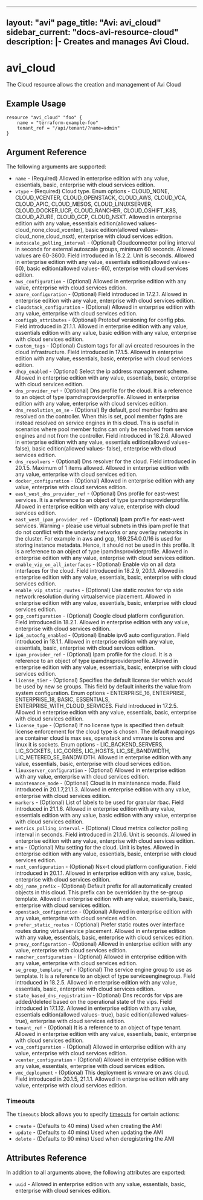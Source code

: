 <!--
    Copyright 2021 VMware, Inc.
    SPDX-License-Identifier: Mozilla Public License 2.0
-->
---
layout: "avi"
page_title: "Avi: avi_cloud"
sidebar_current: "docs-avi-resource-cloud"
description: |-
  Creates and manages Avi Cloud.
---

# avi_cloud

The Cloud resource allows the creation and management of Avi Cloud

## Example Usage

```hcl
resource "avi_cloud" "foo" {
    name = "terraform-example-foo"
    tenant_ref = "/api/tenant/?name=admin"
}
```

## Argument Reference

The following arguments are supported:

* `name` - (Required) Allowed in enterprise edition with any value, essentials, basic, enterprise with cloud services edition.
* `vtype` - (Required) Cloud type. Enum options - CLOUD_NONE, CLOUD_VCENTER, CLOUD_OPENSTACK, CLOUD_AWS, CLOUD_VCA, CLOUD_APIC, CLOUD_MESOS, CLOUD_LINUXSERVER, CLOUD_DOCKER_UCP, CLOUD_RANCHER, CLOUD_OSHIFT_K8S, CLOUD_AZURE, CLOUD_GCP, CLOUD_NSXT. Allowed in enterprise edition with any value, essentials edition(allowed values- cloud_none,cloud_vcenter), basic edition(allowed values- cloud_none,cloud_nsxt), enterprise with cloud services edition.
* `autoscale_polling_interval` - (Optional) Cloudconnector polling interval in seconds for external autoscale groups, minimum 60 seconds. Allowed values are 60-3600. Field introduced in 18.2.2. Unit is seconds. Allowed in enterprise edition with any value, essentials edition(allowed values- 60), basic edition(allowed values- 60), enterprise with cloud services edition.
* `aws_configuration` - (Optional) Allowed in enterprise edition with any value, enterprise with cloud services edition.
* `azure_configuration` - (Optional) Field introduced in 17.2.1. Allowed in enterprise edition with any value, enterprise with cloud services edition.
* `cloudstack_configuration` - (Optional) Allowed in enterprise edition with any value, enterprise with cloud services edition.
* `configpb_attributes` - (Optional) Protobuf versioning for config pbs. Field introduced in 21.1.1. Allowed in enterprise edition with any value, essentials edition with any value, basic edition with any value, enterprise with cloud services edition.
* `custom_tags` - (Optional) Custom tags for all avi created resources in the cloud infrastructure. Field introduced in 17.1.5. Allowed in enterprise edition with any value, essentials, basic, enterprise with cloud services edition.
* `dhcp_enabled` - (Optional) Select the ip address management scheme. Allowed in enterprise edition with any value, essentials, basic, enterprise with cloud services edition.
* `dns_provider_ref` - (Optional) Dns profile for the cloud. It is a reference to an object of type ipamdnsproviderprofile. Allowed in enterprise edition with any value, enterprise with cloud services edition.
* `dns_resolution_on_se` - (Optional) By default, pool member fqdns are resolved on the controller. When this is set, pool member fqdns are instead resolved on service engines in this cloud. This is useful in scenarios where pool member fqdns can only be resolved from service engines and not from the controller. Field introduced in 18.2.6. Allowed in enterprise edition with any value, essentials edition(allowed values- false), basic edition(allowed values- false), enterprise with cloud services edition.
* `dns_resolvers` - (Optional) Dns resolver for the cloud. Field introduced in 20.1.5. Maximum of 1 items allowed. Allowed in enterprise edition with any value, enterprise with cloud services edition.
* `docker_configuration` - (Optional) Allowed in enterprise edition with any value, enterprise with cloud services edition.
* `east_west_dns_provider_ref` - (Optional) Dns profile for east-west services. It is a reference to an object of type ipamdnsproviderprofile. Allowed in enterprise edition with any value, enterprise with cloud services edition.
* `east_west_ipam_provider_ref` - (Optional) Ipam profile for east-west services. Warning - please use virtual subnets in this ipam profile that do not conflict with the underlay networks or any overlay networks in the cluster. For example in aws and gcp, 169.254.0.0/16 is used for storing instance metadata. Hence, it should not be used in this profile. It is a reference to an object of type ipamdnsproviderprofile. Allowed in enterprise edition with any value, enterprise with cloud services edition.
* `enable_vip_on_all_interfaces` - (Optional) Enable vip on all data interfaces for the cloud. Field introduced in 18.2.9, 20.1.1. Allowed in enterprise edition with any value, essentials, basic, enterprise with cloud services edition.
* `enable_vip_static_routes` - (Optional) Use static routes for vip side network resolution during virtualservice placement. Allowed in enterprise edition with any value, essentials, basic, enterprise with cloud services edition.
* `gcp_configuration` - (Optional) Google cloud platform configuration. Field introduced in 18.2.1. Allowed in enterprise edition with any value, enterprise with cloud services edition.
* `ip6_autocfg_enabled` - (Optional) Enable ipv6 auto configuration. Field introduced in 18.1.1. Allowed in enterprise edition with any value, essentials, basic, enterprise with cloud services edition.
* `ipam_provider_ref` - (Optional) Ipam profile for the cloud. It is a reference to an object of type ipamdnsproviderprofile. Allowed in enterprise edition with any value, essentials, basic, enterprise with cloud services edition.
* `license_tier` - (Optional) Specifies the default license tier which would be used by new se groups. This field by default inherits the value from system configuration. Enum options - ENTERPRISE_16, ENTERPRISE, ENTERPRISE_18, BASIC, ESSENTIALS, ENTERPRISE_WITH_CLOUD_SERVICES. Field introduced in 17.2.5. Allowed in enterprise edition with any value, essentials, basic, enterprise with cloud services edition.
* `license_type` - (Optional) If no license type is specified then default license enforcement for the cloud type is chosen. The default mappings are container cloud is max ses, openstack and vmware is cores and linux it is sockets. Enum options - LIC_BACKEND_SERVERS, LIC_SOCKETS, LIC_CORES, LIC_HOSTS, LIC_SE_BANDWIDTH, LIC_METERED_SE_BANDWIDTH. Allowed in enterprise edition with any value, essentials, basic, enterprise with cloud services edition.
* `linuxserver_configuration` - (Optional) Allowed in enterprise edition with any value, enterprise with cloud services edition.
* `maintenance_mode` - (Optional) Cloud is in maintenance mode. Field introduced in 20.1.7,21.1.3. Allowed in enterprise edition with any value, enterprise with cloud services edition.
* `markers` - (Optional) List of labels to be used for granular rbac. Field introduced in 21.1.6. Allowed in enterprise edition with any value, essentials edition with any value, basic edition with any value, enterprise with cloud services edition.
* `metrics_polling_interval` - (Optional) Cloud metrics collector polling interval in seconds. Field introduced in 21.1.6. Unit is seconds. Allowed in enterprise edition with any value, enterprise with cloud services edition.
* `mtu` - (Optional) Mtu setting for the cloud. Unit is bytes. Allowed in enterprise edition with any value, essentials, basic, enterprise with cloud services edition.
* `nsxt_configuration` - (Optional) Nsx-t cloud platform configuration. Field introduced in 20.1.1. Allowed in enterprise edition with any value, basic, enterprise with cloud services edition.
* `obj_name_prefix` - (Optional) Default prefix for all automatically created objects in this cloud. This prefix can be overridden by the se-group template. Allowed in enterprise edition with any value, essentials, basic, enterprise with cloud services edition.
* `openstack_configuration` - (Optional) Allowed in enterprise edition with any value, enterprise with cloud services edition.
* `prefer_static_routes` - (Optional) Prefer static routes over interface routes during virtualservice placement. Allowed in enterprise edition with any value, essentials, basic, enterprise with cloud services edition.
* `proxy_configuration` - (Optional) Allowed in enterprise edition with any value, enterprise with cloud services edition.
* `rancher_configuration` - (Optional) Allowed in enterprise edition with any value, enterprise with cloud services edition.
* `se_group_template_ref` - (Optional) The service engine group to use as template. It is a reference to an object of type serviceenginegroup. Field introduced in 18.2.5. Allowed in enterprise edition with any value, essentials, basic, enterprise with cloud services edition.
* `state_based_dns_registration` - (Optional) Dns records for vips are added/deleted based on the operational state of the vips. Field introduced in 17.1.12. Allowed in enterprise edition with any value, essentials edition(allowed values- true), basic edition(allowed values- true), enterprise with cloud services edition.
* `tenant_ref` - (Optional) It is a reference to an object of type tenant. Allowed in enterprise edition with any value, essentials, basic, enterprise with cloud services edition.
* `vca_configuration` - (Optional) Allowed in enterprise edition with any value, enterprise with cloud services edition.
* `vcenter_configuration` - (Optional) Allowed in enterprise edition with any value, essentials, enterprise with cloud services edition.
* `vmc_deployment` - (Optional) This deployment is vmware on aws cloud. Field introduced in 20.1.5, 21.1.1. Allowed in enterprise edition with any value, enterprise with cloud services edition.


### Timeouts

The `timeouts` block allows you to specify [timeouts](https://www.terraform.io/docs/configuration/resources.html#timeouts) for certain actions:

* `create` - (Defaults to 40 mins) Used when creating the AMI
* `update` - (Defaults to 40 mins) Used when updating the AMI
* `delete` - (Defaults to 90 mins) Used when deregistering the AMI

## Attributes Reference

In addition to all arguments above, the following attributes are exported:

* `uuid` -  Allowed in enterprise edition with any value, essentials, basic, enterprise with cloud services edition.

